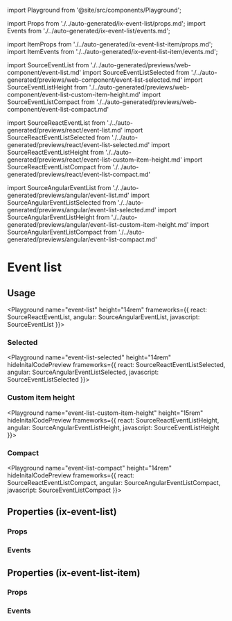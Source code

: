 import Playground from '@site/src/components/Playground';

import Props from './../auto-generated/ix-event-list/props.md';
import Events from './../auto-generated/ix-event-list/events.md';

import ItemProps from './../auto-generated/ix-event-list-item/props.md';
import ItemEvents from './../auto-generated/ix-event-list-item/events.md';

import SourceEventList from './../auto-generated/previews/web-component/event-list.md'
import SourceEventListSelected from './../auto-generated/previews/web-component/event-list-selected.md'
import SourceEventListHeight from './../auto-generated/previews/web-component/event-list-custom-item-height.md'
import SourceEventListCompact from './../auto-generated/previews/web-component/event-list-compact.md'

import SourceReactEventList from './../auto-generated/previews/react/event-list.md'
import SourceReactEventListSelected from './../auto-generated/previews/react/event-list-selected.md'
import SourceReactEventListHeight from './../auto-generated/previews/react/event-list-custom-item-height.md'
import SourceReactEventListCompact from './../auto-generated/previews/react/event-list-compact.md'

import SourceAngularEventList from './../auto-generated/previews/angular/event-list.md'
import SourceAngularEventListSelected from './../auto-generated/previews/angular/event-list-selected.md'
import SourceAngularEventListHeight from './../auto-generated/previews/angular/event-list-custom-item-height.md'
import SourceAngularEventListCompact from './../auto-generated/previews/angular/event-list-compact.md'

# Event list

## Usage

<Playground
name="event-list" height="14rem"
frameworks={{
  react: SourceReactEventList,
  angular: SourceAngularEventList,
  javascript: SourceEventList
}}></Playground>

### Selected

<Playground
name="event-list-selected" height="14rem"
hideInitalCodePreview
frameworks={{
  react: SourceReactEventListSelected,
  angular: SourceAngularEventListSelected,
  javascript: SourceEventListSelected
}}></Playground>

### Custom item height

<Playground
name="event-list-custom-item-height" height="15rem"
hideInitalCodePreview
frameworks={{
  react: SourceReactEventListHeight,
  angular: SourceAngularEventListHeight,
  javascript: SourceEventListHeight
}}></Playground>

### Compact

<Playground
name="event-list-compact" height="14rem"
hideInitalCodePreview
frameworks={{
  react: SourceReactEventListCompact,
  angular: SourceAngularEventListCompact,
  javascript: SourceEventListCompact
}}></Playground>

## Properties (ix-event-list)

### Props

<Props />

### Events

<Events />

## Properties (ix-event-list-item)

### Props

<ItemProps />

### Events

<ItemEvents />
